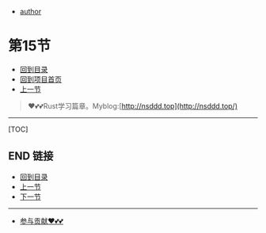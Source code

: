 + [author](https://github.com/3293172751)
# 第15节
+ [回到目录](../README.md)
+ [回到项目首页](../../README.md)
+ [上一节](14.md)
> ❤️💕💕Rust学习篇章。Myblog:[http://nsddd.top](http://nsddd.top/)
---
[TOC]





## END 链接
+ [回到目录](../README.md)
+ [上一节](14.md)
+ [下一节](16.md)
---
+ [参与贡献❤️💕💕](https://github.com/3293172751/Block_Chain/blob/master/Git/git-contributor.md)
